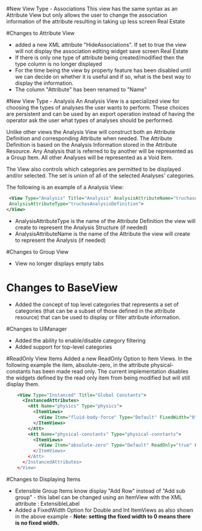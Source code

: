 #New View Type - Associations
This view has the same syntax as an Attribute View but only allows the user to change the association information of the attribute resulting in taking up less screen Real Estate

#Changes to Attribute View
* added a new XML attribute "HideAssociations".  If set to true the view will not display the association editing widget save screen Real Estate
* If there is only one type of attribute being created/modified then the type column is no longer displayed
* For the time being the view by property  feature has been disabled until we can decide on whether it is useful and if so, what is the best way to display the information.
* The column "Attribute" has been renamed to "Name"

#New View Type - Analysis
An Analysis View is a specialized view for choosing the types of analyses the user wants to perform.  These choices are persistent and can be used by an export operation instead of having the operator ask the user what types of analyses should be performed.

Unlike other views the Analysis View will construct both an Attribute Definition and corresponding Attribute when needed.  The Attribute Definition is based on the Analysis Information stored in the Attribute Resource.  Any Analysis that is referred to by another will be represented as a Group Item.  All other Analyses will be represented as a Void Item.

The View also controls which categories are permitted to be displayed and/or selected.  The set is union of all of the selected Analyses' categories.

The following is an example of a Analysis View:

```xml
 <View Type="Analysis" Title="Analysis" AnalysisAttributeName="truchasAnalysis"
 AnalysisAttributeType="truchasAnalysisDefinition">
</View>
```

  * AnalysisAttributeType is the name of the Attribute Definition the view will create to represent the Analysis Structure (if needed)
  * AnalysisAttributeName is the name of the Attribute the view will create to represent the Analysis  (if needed)

#Changes to Group View
* View no longer displays empty tabs

# Changes to BaseView
* Added the concept of top level categories that represents a set of categories (that can be a subset of those defined in the attribute resource) that can be used to display or filter attribute information.

#Changes to UIManager
* Added the ability to enable/disable category filtering
* Added support for top-level categories

#ReadOnly View Items
Added a new ReadOnly Option to Item Views.  In the following example the item, absolute-zero, in the attribute physical-constants has been made read only.  The current implementation disables the widgets defined by the read only item from being  modified but will still display them.

```xml
    <View Type="Instanced" Title="Global Constants">
      <InstancedAttributes>
        <Att Name="physics" Type="physics">
          <ItemViews>
            <View Item="fluid-body-force" Type="Default" FixedWidth="0"/>
          </ItemViews>
        </Att>
        <Att Name="physical-constants" Type="physical-constants">
          <ItemViews>
            <View Item="absolute-zero" Type="Default" ReadOnly="true" FixedWidth="50/>
          </ItemViews>
        </Att>
      </InstancedAttributes>
    </View>
```
#Changes to Displaying Items
* Extensible Group Items know display "Add Row" instead of "Add sub group" - this label can be changed using an ItemView with the XML attribute : ExtensibleLabel
* Added a FixedWidth Option for Double and Int ItemViews as also shown in the above example - **Note: setting the fixed width to 0 means there is no fixed width.**
